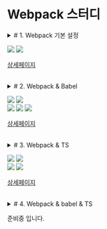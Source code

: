 # Webpack 스터디

<details>
<summary># 1. Webpack 기본 설정</summary>

1. NPM 프로젝트 생성
2. ``webpack`` , ``webpack-cli`` 설치
3. ``index.html`` 과 ``app.js`` 파일 생성 및 작성
4. ``webpack.config.js`` 생성 및 설정
5. ``build`` 명령 등록
6. 빌드 실행
</details>

<img src="https://img.shields.io/badge/webpack-5.30.0-brightgreen"> <img src="https://img.shields.io/badge/webpack_cli-4.6.0-brightgreen">

[상세페이지](https://github.com/Chocobe/-Study-Webpack/tree/master/01-webpack-basic)


<br/>


<details>
<summary># 2. Webpack & Babel</summary>

1. Webpack 설정이 완료된 프로젝트 만들기 ([1. Webpack 기본설정](https://github.com/Chocobe/-Study-Webpack/tree/master/01-webpack-basic))
2. ``@babel/core`` , ``@babel/preset-env`` , ``babel-loader`` 설치
3. ``webpack.config.js`` 에 ``babel`` 설정
4. ``build`` 실행
5. ``babel`` 사용 전후 비교
</details>

<img src="https://img.shields.io/badge/webpack-5.30.0-brightgreen"> <img src="https://img.shields.io/badge/webpack_cli-4.6.0-brightgreen">
<br/>
<img src="https://img.shields.io/badge/%40babel%2Fcore-7.13.14-yellowgreen"> <img src="https://img.shields.io/badge/%40babel%2Fpreset--env-7.13.12-yellowgreen"> <img src="https://img.shields.io/badge/babel--loader-8.2.2-yellowgreen">

[상세페이지](https://github.com/Chocobe/-Study-Webpack/tree/master/02-webpack-babel)


<br/>


<details>
<summary># 3. Webpack & TS</summary>

1. Webpack 설정이 완료된 프로젝트 만들기 ([1. Webpack 기본설정](https://github.com/Chocobe/-Study-Webpack/tree/master/1.%20webpack%20%EA%B8%B0%EB%B3%B8%EC%84%A4%EC%A0%95))
2. ``index.html`` 생성 및 작성
3. ``app.ts`` 파일 생성 및 작성
4. ``typescript`` , ``ts-loader`` 설치
5. ``tsconfig.json`` 생성 및 설정
6. ``webpack.config.js`` 생성 및 설정
7. ``build`` 실행 및 확인
</details>

<img src="https://img.shields.io/badge/webpack-5.30.0-brightgreen"> <img src="https://img.shields.io/badge/webpack_cli-4.6.0-brightgreen">
<br/>
<img src="https://img.shields.io/badge/typescript-4.2.3-orange"> <img src="https://img.shields.io/badge/ts--loader-8.1.0-orange">

[상세페이지](https://github.com/Chocobe/-Study-Webpack/tree/master/03-webpack-ts)


<br/>


<details>
<summary># 4. Webpack & babel & TS</summary>


</details>

준비중 입니다.